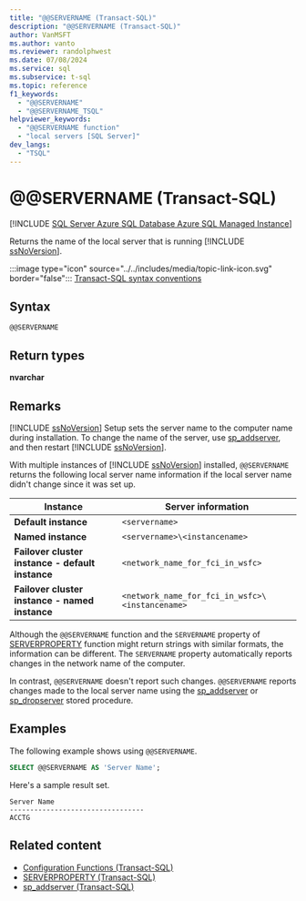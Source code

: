 ```yaml
---
title: "@@SERVERNAME (Transact-SQL)"
description: "@@SERVERNAME (Transact-SQL)"
author: VanMSFT
ms.author: vanto
ms.reviewer: randolphwest
ms.date: 07/08/2024
ms.service: sql
ms.subservice: t-sql
ms.topic: reference
f1_keywords:
  - "@@SERVERNAME"
  - "@@SERVERNAME_TSQL"
helpviewer_keywords:
  - "@@SERVERNAME function"
  - "local servers [SQL Server]"
dev_langs:
  - "TSQL"
---
```

# @@SERVERNAME (Transact-SQL)

[!INCLUDE [SQL Server Azure SQL Database Azure SQL Managed Instance](../../includes/applies-to-version/sql-asdb-asdbmi.md)]

Returns the name of the local server that is running [!INCLUDE [ssNoVersion](../../includes/ssnoversion-md.md)].  

:::image type="icon" source="../../includes/media/topic-link-icon.svg" border="false"::: [Transact-SQL syntax conventions](../../t-sql/language-elements/transact-sql-syntax-conventions-transact-sql.md)

## Syntax

```syntaxsql
@@SERVERNAME
```

## Return types

**nvarchar**

## Remarks

[!INCLUDE [ssNoVersion](../../includes/ssnoversion-md.md)] Setup sets the server name to the computer name during installation. To change the name of the server, use [sp_addserver](../../relational-databases/system-stored-procedures/sp-addserver-transact-sql.md), and then restart [!INCLUDE [ssNoVersion](../../includes/ssnoversion-md.md)].

With multiple instances of [!INCLUDE [ssNoVersion](../../includes/ssnoversion-md.md)] installed, `@@SERVERNAME` returns the following local server name information if the local server name didn't change since it was set up.

| Instance | Server information |
| --- | --- |
| **Default instance** | `<servername>` |
| **Named instance** | `<servername>\<instancename>` |
| **Failover cluster instance - default instance** | `<network_name_for_fci_in_wsfc>` |
| **Failover cluster instance - named instance** | `<network_name_for_fci_in_wsfc>\<instancename>` |

Although the `@@SERVERNAME` function and the `SERVERNAME` property of [SERVERPROPERTY](serverproperty-transact-sql.md) function might return strings with similar formats, the information can be different. The `SERVERNAME` property automatically reports changes in the network name of the computer.

In contrast, `@@SERVERNAME` doesn't report such changes. `@@SERVERNAME` reports changes made to the local server name using the [sp_addserver](../../relational-databases/system-stored-procedures/sp-addserver-transact-sql.md) or [sp_dropserver](../../relational-databases/system-stored-procedures/sp-dropserver-transact-sql.md) stored procedure.

## Examples

The following example shows using `@@SERVERNAME`.

```sql
SELECT @@SERVERNAME AS 'Server Name';
```

Here's a sample result set.

```output
Server Name
---------------------------------
ACCTG
```

## Related content

- [Configuration Functions (Transact-SQL)](configuration-functions-transact-sql.md)
- [SERVERPROPERTY (Transact-SQL)](serverproperty-transact-sql.md)
- [sp_addserver (Transact-SQL)](../../relational-databases/system-stored-procedures/sp-addserver-transact-sql.md)

